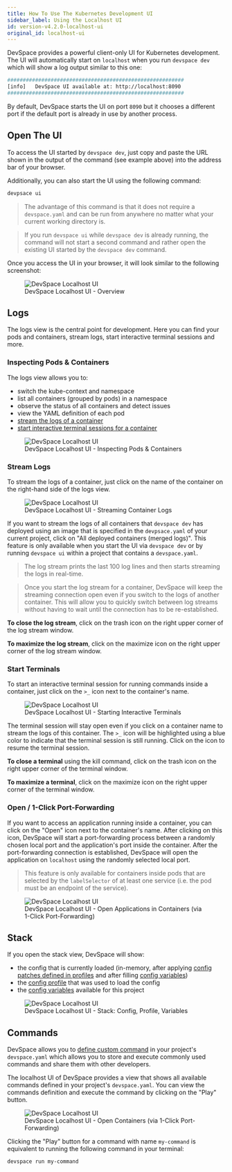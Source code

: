 ```yaml
---
title: How To Use The Kubernetes Development UI
sidebar_label: Using the Localhost UI
id: version-v4.2.0-localhost-ui
original_id: localhost-ui
---
```


DevSpace provides a powerful client-only UI for Kubernetes development. The UI will automatically start on `localhost` when you run `devspace dev` which will show a log output similar to this one:
```bash
#########################################################
[info]   DevSpace UI available at: http://localhost:8090
#########################################################
```
By default, DevSpace starts the UI on port `8090` but it chooses a different port if the default port is already in use by another process.

## Open The UI
To access the UI started by `devspace dev`, just copy and paste the URL shown in the output of the command (see example above) into the address bar of your browser.

Additionally, you can also start the UI using the following command:
```bash
devpsace ui
```
> The advantage of this command is that it does not require a `devspace.yaml` and can be run from anywhere no matter what your current working directory is.

> If you run `devspace ui` while `devspace dev` is already running, the command will not start a second command and rather open the existing UI started by the `devspace dev` command.

Once you access the UI in your browser, it will look similar to the following screenshot:

<figure>
  <img src="/img/localhost-ui/devspace-localhost-ui.png" alt="DevSpace Localhost UI">
  <figcaption>DevSpace Localhost UI - Overview</figcaption>
</figure>

## Logs
The logs view is the central point for development. Here you can find your pods and containers, stream logs, start interactive terminal sessions and more.

### Inspecting Pods &amp; Containers
The logs view allows you to:
- switch the kube-context and namespace
- list all containers (grouped by pods) in a namespace
- observe the status of all containers and detect issues
- view the YAML definition of each pod
- [stream the logs of a container](#stream-logs)
- [start interactive terminal sessions for a container](#start-terminals)

<figure>
  <img src="/img/localhost-ui/devspace-localhost-ui-namespace-inspection.png" alt="DevSpace Localhost UI">
  <figcaption>DevSpace Localhost UI - Inspecting Pods & Containers</figcaption>
</figure>


### Stream Logs
To stream the logs of a container, just click on the name of the container on the right-hand side of the logs view.

<figure>
  <img src="/img/localhost-ui/devspace-localhost-ui-log-streaming.png" alt="DevSpace Localhost UI">
  <figcaption>DevSpace Localhost UI - Streaming Container Logs</figcaption>
</figure>

If you want to stream the logs of all containers that `devspace dev` has deployed using an image that is specified in the `devpsace.yaml` of your current project, click on "All deployed containers (merged logs)". This feature is only available when you start the UI via `devspace dev` or by running `devspace ui` within a project that contains a `devspace.yaml`.

> The log stream prints the last 100 log lines and then starts streaming the logs in real-time.

> Once you start the log stream for a container, DevSpace will keep the streaming connection open even if you switch to the logs of another container. This will allow you to quickly switch between log streams without having to wait until the connection has to be re-established.

**To close the log stream**, click on the trash icon on the right upper corner of the log stream window.

**To maximize the log stream**, click on the maximize icon on the right upper corner of the log stream window.


### Start Terminals
To start an interactive terminal session for running commands inside a container, just click on the `>_` icon next to the container's name.

<figure>
  <img src="/img/localhost-ui/devspace-localhost-ui-terminal.gif" alt="DevSpace Localhost UI">
  <figcaption>DevSpace Localhost UI - Starting Interactive Terminals</figcaption>
</figure>

The terminal session will stay open even if you click on a container name to stream the logs of this container. The `>_` icon will be highlighted using a blue color to indicate that the terminal session is still running. Click on the icon to resume the terminal session.

**To close a terminal** using the kill command, click on the trash icon on the right upper corner of the terminal window.

**To maximize a terminal**, click on the maximize icon on the right upper corner of the terminal window.


### Open / 1-Click Port-Forwarding
If you want to access an application running inside a container, you can click on the "Open" icon next to the container's name. After clicking on this icon, DevSpace will start a port-forwarding process between a randomly chosen local port and the application's port inside the container. After the port-forwarding connection is established, DevSpace will open the application on `localhost` using the randomly selected local port.

> This feature is only available for containers inside pods that are selected by the `labelSelector` of at least one service (i.e. the pod must be an endpoint of the service).

<figure>
  <img src="/img/localhost-ui/devspace-localhost-ui-port-forwarding.gif" alt="DevSpace Localhost UI">
  <figcaption>DevSpace Localhost UI - Open Applications in Containers (via 1-Click Port-Forwarding)</figcaption>
</figure>


## Stack
If you open the stack view, DevSpace will show:
- the config that is currently loaded (in-memory, after applying [config patches defined in profiles](../../cli/configuration/profiles-patches) and after filling [config variables](../../cli/configuration/variables))
- the [config profile](../../cli/configuration/profiles-patches) that was used to load the config
- the [config variables](../../cli/configuration/variables) available for this project

<figure>
  <img src="/img/localhost-ui/devspace-localhost-ui-stack-config.png" alt="DevSpace Localhost UI">
  <figcaption>DevSpace Localhost UI - Stack: Config, Profile, Variables </figcaption>
</figure>


## Commands
DevSpace allows you to [define custom command](../../cli/configuration/custom-commands) in your project's `devspace.yaml` which allows you to store and execute commonly used commands and share them with other developers.

The localhost UI of DevSpace provides a view that shows all available commands defined in your project's `devspace.yaml`. You can view the commands definition and execute the command by clicking on the "Play" button. 

<figure>
  <img src="/img/localhost-ui/devspace-localhost-ui-commands.gif" alt="DevSpace Localhost UI">
  <figcaption>DevSpace Localhost UI - Open Containers (via 1-Click Port-Forwarding)</figcaption>
</figure>

Clicking the "Play" button for a command with name `my-command` is equivalent to running the following command in your terminal:
```bash
devspace run my-command
```
